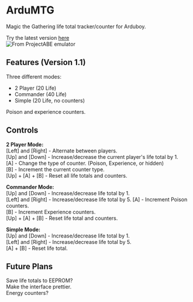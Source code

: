 # ArduMTG
Magic the Gathering life total tracker/counter for Arduboy.

Try the latest version [here](https://felipemanga.github.io/ProjectABE/?hex=https://raw.githubusercontent.com/HoofedEar/ArduMTG/master/ArduMTG/ArduMTG.hex)  
![From ProjectABE emulator](https://s.put.re/W123BBDv.png)

## Features (Version 1.1)
Three different modes:  
- 2 Player (20 Life)  
- Commander (40 Life)  
- Simple (20 Life, no counters)  
  
Poison and experience counters.  

## Controls
**2 Player Mode:**  
[Left] and [Right] - Alternate between players.  
[Up] and [Down] - Increase/decrease the current player's life total by 1.  
[A] - Change the type of counter. (Poison, Experience, or hidden)  
[B] - Increment the current counter type.  
[Up] + [A] + [B] - Reset all life totals and counters.

**Commander Mode:**  
[Up] and [Down] - Increase/decrease life total by 1.  
[Left] and [Right] - Increase/decrease life total by 5.
[A] - Increment Poison counters.  
[B] - Increment Experience counters.  
[Up] + [A] + [B] - Reset life total and counters.  
  
**Simple Mode:**  
[Up] and [Down] - Increase/decrease life total by 1.  
[Left] and [Right] - Increase/decrease life total by 5.  
[A] + [B] - Reset life total.

## Future Plans
Save life totals to EEPROM?  
Make the interface prettier.  
Energy counters?  

